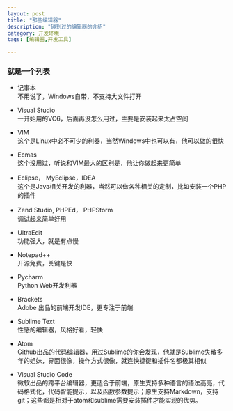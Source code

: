 ```yaml
---
layout: post
title: "那些编辑器"
description: "碰到过的编辑器的介绍"
category: 开发环境
tags: [编辑器,开发工具]

---
```



### 就是一个列表
+ 记事本   
不用说了，Windows自带，不支持大文件打开

+ Visual Studio    
一开始用的VC6，后面再没怎么用过，主要是安装起来太占空间

+ VIM   
这个是Linux中必不可少的利器，当然Windows中也可以有，他可以做的很快

+ Ecmas   
这个没用过，听说和VIM最大的区别是，他让你做起来更简单

+ Eclipse， MyEclipse，IDEA   
这个是Java相关开发的利器，当然可以做各种相关的定制，比如安装一个PHP的插件

+ Zend Studio, PHPEd， PHPStorm   
调试起来简单好用

+ UltraEdit    
功能强大，就是有点慢

+ Notepad++   
开源免费，关键是快

+ Pycharm    
Python Web开发利器

+ Brackets   
Adobe 出品的前端开发IDE，更专注于前端

+ Sublime Text   
性感的编辑器，风格好看，轻快

+ Atom   
Github出品的代码编辑器，用过Sublime的你会发现，他就是Sublime失散多年的姐妹，界面很像，操作方式很像，就连快捷键和插件名都极其相似

+ Visual Studio Code    
微软出品的跨平台编辑器，更适合于前端，原生支持多种语言的语法高亮，代码格式化，代码智能提示，以及函数参数提示；原生支持Markdown，支持git；这些都是相对于atom和sublime需要安装插件才能实现的优势。